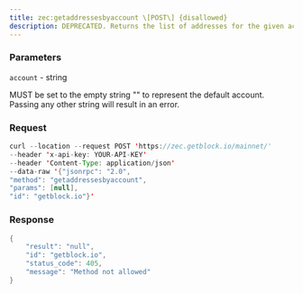```yaml
---
title: zec:getaddressesbyaccount \[POST\] {disallowed}
description: DEPRECATED. Returns the list of addresses for the given account.
---
```


### Parameters


`account` - string

MUST be set to the empty string "" to represent the default account.
Passing any other string will result in an error.

### Request

``` java
curl --location --request POST 'https://zec.getblock.io/mainnet/' 
--header 'x-api-key: YOUR-API-KEY' 
--header 'Content-Type: application/json' 
--data-raw '{"jsonrpc": "2.0",
"method": "getaddressesbyaccount",
"params": [null],
"id": "getblock.io"}'
```

###  Response

``` java
{
    "result": "null",
    "id": "getblock.io",
    "status_code": 405,
    "message": "Method not allowed"
}
```

